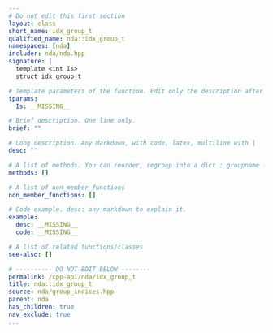 ```yaml
---
# Do not edit this first section
layout: class
short_name: idx_group_t
qualified_name: nda::idx_group_t
namespaces: [nda]
includer: nda/nda.hpp
signature: |
  template <int Is>
  struct idx_group_t

# Template parameters of the function. Edit only the description after the :
tparams:
  Is: __MISSING__

# Brief description. One line only.
brief: ""

# Long description. Any Markdown, with code, latex, multiline with |
desc: ""

# A list of methods. You can reorder, regroup into a dict : groupname -> list
methods: []

# A list of non_member_functions
non_member_functions: []

# Code example. desc: any markdown to explain it.
example:
  desc: __MISSING__
  code: __MISSING__

# A list of related functions/classes
see-also: []

# ---------- DO NOT EDIT BELOW --------
permalink: /cpp-api/nda/idx_group_t
title: nda::idx_group_t
source: nda/group_indices.hpp
parent: nda
has_children: true
nav_exclude: true
...
```


